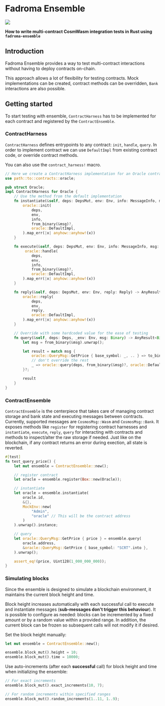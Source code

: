 # Fadroma Ensemble

![](https://img.shields.io/badge/version-0.1.0-blueviolet)

**How to write multi-contract CosmWasm integration tests in Rust using `fadroma-ensemble`**

## Introduction

Fadroma Ensemble provides a way to test multi-contract interactions
without having to deploy contracts on-chain.

This approach allows a lot of flexibility for testing contracts. Mock implementations can be
created, contract methods can be overridden, `Bank` interactions are also possible.

## Getting started

To start testing with ensemble, `ContractHarness` has to be implemented
for each contract and registered by the `ContractEnsemble`.

### ContractHarness

`ContractHarness` defines entrypoints to any contract: `init`, `handle`, `query`.
In order to implement contract we can use `DefaultImpl` from existing contract code,
or override contract methods.

You can also use the `contract_harness!` macro.

```rust
// Here we create a ContractHarness implementation for an Oracle contract
use path::to::contracts::oracle;

pub struct Oracle;
impl ContractHarness for Oracle {
    // Use the method from the default implementation
    fn instantiate(&self, deps: DepsMut, env: Env, info: MessageInfo, msg: Binary) -> AnyResult<Response> {
        oracle::init(
            deps,
            env,
            info,
            from_binary(&msg)?,
            oracle::DefaultImpl,
        ).map_err(|x| anyhow::anyhow!(x))
    }

    fn execute(&self, deps: DepsMut, env: Env, info: MessageInfo, msg: Binary) -> AnyResult<Response> {
         oracle::handle(
            deps,
            env,
            info,
            from_binary(&msg)?,
            oracle::DefaultImpl,
        ).map_err(|x| anyhow::anyhow!(x))
    }

    fn reply(&self, deps: DepsMut, env: Env, reply: Reply) -> AnyResult<Response> {
        oracle::reply(
            deps,
            env,
            reply,
            oracle::DefaultImpl,
        ).map_err(|x| anyhow::anyhow!(x))
    }

    // Override with some hardcoded value for the ease of testing
    fn query(&self, deps: Deps, _env: Env, msg: Binary) -> AnyResult<Binary> {
        let msg = from_binary(&msg).unwrap();

        let result = match msg {
            oracle::QueryMsg::GetPrice { base_symbol: _, .. } => to_binary(&Uint128(1_000_000_000)),
            // don't override the rest
            _ => oracle::query(deps, from_binary(&msg)?, oracle::DefaultImpl)
        }?;

        result
    }
}
```

### ContractEnsemble

`ContractEnsemble` is the centerpiece that takes care of managing contract storage and bank state
and executing messages between contracts. Currently, supported messages are `CosmosMsg::Wasm` and
`CosmosMsg::Bank`. It exposes methods like `register` for registering contract harnesses and
`instantiate`, `execute`, `reply`, `query` for interacting with contracts and methods to
inspect/alter the raw storage if needed. Just like on the blockchain, if any contract returns an
error during exection, all state is reverted.

```rust
#[test]
fn test_query_price() {
    let mut ensemble = ContractEnsemble::new();

    // register contract
    let oracle = ensemble.register(Box::new(Oracle));

    // instantiate
    let oracle = ensemble.instantiate(
        oracle.id,
        &{},
        MockEnv::new(
            "Admin",
            "oracle" // This will be the contract address
        )
    ).unwrap().instance;

    // query
    let oracle::QueryMsg::GetPrice { price } = ensemble.query(
        oracle.address,
        &oracle::QueryMsg::GetPrice { base_symbol: "SCRT".into },
    ).unwrap();

    assert_eq!(price, Uint128(1_000_000_000));
}
```

### Simulating blocks

Since the ensemble is designed to simulate a blockchain environment, it maintains
the current block height and time.

Block height increases automatically with each successful call to execute and instantiate messages
(**sub-messages don't trigger this behaviour**). It is possible to configure as needed:
blocks can be incremented by a fixed amount or by a random value within a provided range.
In addition, the current block can be frozen so subsequent calls will not modify it if desired.

Set the block height manually:

```rust
let mut ensemble = ContractEnsemble::new();

ensemble.block_mut().height = 10;
ensemble.block_mut().time = 10000;
```

Use auto-increments (after each **successful** call)
for block height and time when initializing the ensemble:

```rust
// For exact increments
ensemble.block_mut().exact_increments(10, 7);

// For random increments within specified ranges
ensemble.block_mut().random_increments(1..11, 1..9);
```
